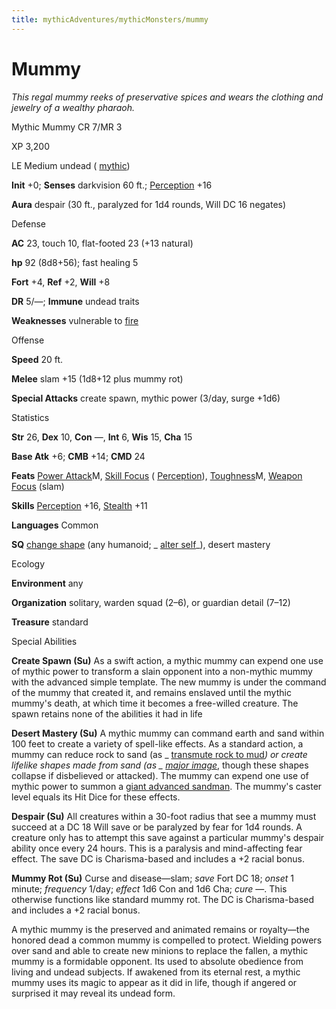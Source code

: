 ```yaml
---
title: mythicAdventures/mythicMonsters/mummy
---
```

# Mummy

_This regal mummy reeks of preservative spices and wears the clothing and jewelry of a wealthy pharaoh._

Mythic Mummy CR 7/MR 3

XP 3,200

LE Medium undead ( [mythic](mythicAdventures/mythicMonsters.md#_mythic-subtype))

**Init** +0; **Senses** darkvision 60 ft.; [Perception](skills/perception.md#_perception) +16

**Aura** despair (30 ft., paralyzed for 1d4 rounds, Will DC 16 negates)

Defense

**AC** 23, touch 10, flat-footed 23 (+13 natural)

**hp** 92 (8d8+56); fast healing 5

**Fort** +4, **Ref** +2, **Will** +8

**DR** 5/—; **Immune** undead traits

**Weaknesses** vulnerable to [fire](monsters/creatureTypes.md#_fire-subtype)

Offense

**Speed** 20 ft.

**Melee** slam +15 (1d8+12 plus mummy rot)

**Special Attacks** create spawn, mythic power (3/day, surge +1d6)

Statistics

**Str** 26, **Dex** 10, **Con** —, **Int** 6, **Wis** 15, **Cha** 15

**Base Atk** +6; **CMB** +14; **CMD** 24

**Feats** [Power Attack](mythicAdventures/mythicFeats.md#_power-attack-mythic)M, [Skill Focus](feats.md#_skill-focus) ( [Perception](skills/perception.md#_perception)), [Toughness](mythicAdventures/mythicFeats.md#_toughness-mythic)M, [Weapon Focus](feats.md#_weapon-focus) (slam)

**Skills** [Perception](skills/perception.md#_perception) +16, [Stealth](skills/stealth.md#_stealth) +11

**Languages** Common

**SQ** [change shape](monsters/universalMonsterRules.md#_change-shape) (any humanoid; _ [alter self](spells/alterSelf.md#_alter-self)_), desert mastery

Ecology

**Environment** any

**Organization** solitary, warden squad (2–6), or guardian detail (7–12)

**Treasure** standard

Special Abilities

**Create Spawn (Su)** As a swift action, a mythic mummy can expend one use of mythic power to transform a slain opponent into a non-mythic mummy with the advanced simple template. The new mummy is under the command of the mummy that created it, and remains enslaved until the mythic mummy's death, at which time it becomes a free-willed creature. The spawn retains none of the abilities it had in life

**Desert Mastery (Su)** A mythic mummy can command earth and sand within 100 feet to create a variety of spell-like effects. As a standard action, a mummy can reduce rock to sand (as _ [transmute rock to mud](spells/transmuteRockToMud.md#_transmute-rock-to-mud)_) or create lifelike shapes made from sand (as _ [major image](spells/majorImage.md#_major-image)_, though these shapes collapse if disbelieved or attacked). The mummy can expend one use of mythic power to summon a [giant advanced sandman](additionalMonsters/sandman.md#_sandman). The mummy's caster level equals its Hit Dice for these effects.

**Despair (Su)** All creatures within a 30-foot radius that see a mummy must succeed at a DC 18 Will save or be paralyzed by fear for 1d4 rounds. A creature only has to attempt this save against a particular mummy's despair ability once every 24 hours. This is a paralysis and mind-affecting fear effect. The save DC is Charisma-based and includes a +2 racial bonus.

**Mummy Rot (Su)** Curse and disease—slam; _save_ Fort DC 18; _onset_ 1 minute; _frequency_ 1/day; _effect_ 1d6 Con and 1d6 Cha; _cure_ —. This otherwise functions like standard mummy rot. The DC is Charisma-based and includes a +2 racial bonus.

A mythic mummy is the preserved and animated remains or royalty—the honored dead a common mummy is compelled to protect. Wielding powers over sand and able to create new minions to replace the fallen, a mythic mummy is a formidable opponent. Its used to absolute obedience from living and undead subjects. If awakened from its eternal rest, a mythic mummy uses its magic to appear as it did in life, though if angered or surprised it may reveal its undead form.

